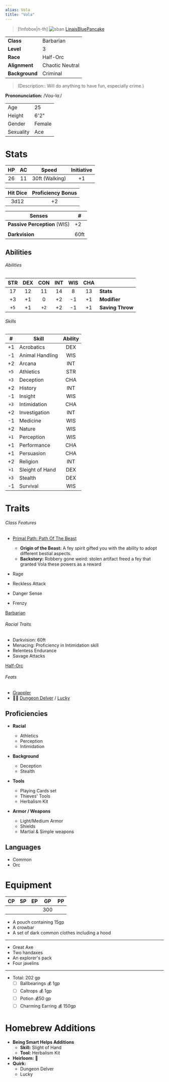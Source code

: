 ```yaml
---
alias: Vola
title: "Vola"
---
```


> [!infobox|n-th]
> ![sban](https://64.media.tumblr.com/4a4e3ceaea086a158d03116cb312870d/tumblr_pyiyz9EXUr1u8bv9eo1_1280.jpg)
> [LinaisBluePancake](https://linaisbluepancake.tumblr.com/post/187995374842/dnd-characters-bust-commissions-i-never-posted-but/amp)
>
|  |  |
| --- | --- |
| **Class** | Barbarian |
| **Level** | 3 |
| **Race** | Half-Orc |
| **Alignment** | Chaotic Neutral |
| **Background** | Criminal |

> (Description:: Will do anything to have fun, especially crime.)

**Prononunciation:** /Voʊ-lɑː/

|  |  |
| --- | --- |
| Age | 25 |
| Height | 6'2" |
| Gender | Female |
| Sexuality | Ace |

# Stats

| HP | AC | Speed | Initiative |
|:---:|:---:|:---:|:---:|
| 26 | 11 | 30ft (Walking) | +1 |

| Hit Dice | Proficiency Bonus |
|:---:|:---:|
| 3d12 | +2 |

| Senses | \# |
| --- | --- |
| **Passive Perception** (WIS) | +2 |
|  |  |
| **Darkvision** | 60ft |

## Abilities

###### Abilities
| STR | DEX | CON | INT | WIS | CHA |  |
|:---:|:---:|:---:|:---:|:---:|:---:| --- |
| 17 | 12 | 11 | 14 | 8 | 13 | **Stats** |
| +3 | +1 | 0 | +2 | -1 | +1 | **Modifier** |
| `+5` | +1 | `+2` | +2 | -1 | +1 | **Saving Throw** |

###### Skills
| \# | Skill | Ability |
|:---:| --- |:---:|
| +1 | Acrobatics | DEX |
| -1 | Animal Handling | WIS |
| +2 | Arcana | INT |
| `+5` | Athletics | STR |
| `+3` | Deception | CHA |
| +2 | History | INT |
| -1 | Insight | WIS |
| `+3` | Intimidation | CHA |
| +2 | Investigation | INT |
| -1 | Medicine | WIS |
| +2 | Nature | WIS |
| `+1` | Perception | WIS |
| +1 | Performance | CHA |
| +1 | Persuasion | CHA |
| +2 | Religion | INT |
| `+1` | Sleight of Hand | DEX |
| `+3` | Stealth | DEX |
| -1 | Survival | WIS |

# Traits

###### Class Features
- [Primal Path: Path Of The Beast](http://dnd5e.wikidot.com/barbarian:beast)
	- **Origin of the Beast:** A fey spirit gifted you with the ability to adopt different bestial aspects.
	- **Backstory:** Robbery gone weird: stolen artifact freed a fey that granted Vola these powers as a reward

- Rage
- Reckless Attack
- Danger Sense
- Frenzy

[Barbarian](http://dnd5e.wikidot.com/barbarian)

###### Racial Traits
- Darkvision: 60ft
- Menacing: Proficiency in Intimidation skill
- Relentess Endurance
- Savage Attacks

[Half-Orc](http://dnd5e.wikidot.com/half-orc)

###### Feats
- [Grappler](http://dnd5e.wikidot.com/feat:grappler)
- 🤷‍♀️ [Dungeon Delver](http://dnd5e.wikidot.com/feat:dungeon-delver) / [Lucky](http://dnd5e.wikidot.com/feat:lucky)

## Proficiencies
- **Racial**
	- Athletics
	- Perception
	- Intimidation

- **Background**
	- Deception
	- Stealth

- **Tools**
	- Playing Cards set
	- Thieves' Tools
	- Herbalism Kit

- **Armor / Weapons**
	- Light/Medium Armor
	- Shields
	- Martial & Simple weapons

## Languages
- Common
- Orc

# Equipment
| CP | SP | EP | GP | PP |
|:---:|:---:|:---:|:---:|:---:|
|  |  |  | 300 |  |

- A pouch containing 15gp
- A crowbar
- A set of dark common clothes including a hood

---
- Great Axe
- Two handaxes
- An explorer's pack
- Four javelins

---
- Total: 202 gp
	- [ ] Ballbearings 💰 1gp
	- [ ] Caltrops 💰 1gp
	- [ ] Potion 💰50 gp
	- [ ] Charming Earring 💰 150gp

# Homebrew Additions

- **Being Smart Helps Additions**
	- **Skill:** Slight of Hand
	- **Tool:** Herbalism Kit
- **Heirloom:** 🤔
- **Quirk:** 
	- Dungeon Delver
	- Lucky
